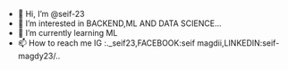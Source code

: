 - 👋 Hi, I’m @seif-23
- 👀 I’m interested in BACKEND,ML AND DATA SCIENCE...
- 🌱 I’m currently learning ML
- 📫 How to reach me IG :._seif23,FACEBOOK:seif magdii,LINKEDIN:seif-magdy23/..

<!---
seif-23/seif-23 is a ✨ special ✨ repository because its `README.md` (this file) appears on your GitHub profile.
You can click the Preview link to take a look at your changes.
--->
